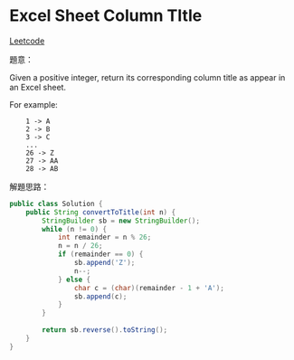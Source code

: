 # Excel Sheet Column TItle

[Leetcode](https://leetcode.com/problems/excel-sheet-column-title/)

題意：

Given a positive integer, return its corresponding column title as appear in an Excel sheet.

For example:
```
    1 -> A
    2 -> B
    3 -> C
    ...
    26 -> Z
    27 -> AA
    28 -> AB 
```

解題思路：

```java
public class Solution {
    public String convertToTitle(int n) {
        StringBuilder sb = new StringBuilder();
        while (n != 0) {
            int remainder = n % 26;
            n = n / 26;
            if (remainder == 0) {
                sb.append('Z');
                n--;
            } else {
                char c = (char)(remainder - 1 + 'A');
                sb.append(c);
            }
        }
        
        return sb.reverse().toString();
    }
}
```